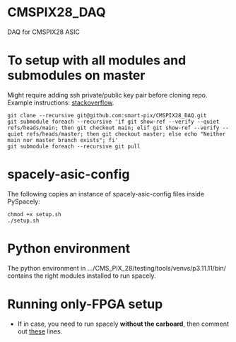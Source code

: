 # CMSPIX28_DAQ
DAQ for CMSPIX28 ASIC

# To setup with all modules and submodules on master
Might require adding ssh private/public key pair before cloning repo. Example instructions: [stackoverflow](https://stackoverflow.com/questions/2643502/how-to-solve-permission-denied-publickey-error-when-using-git).
```
git clone --recursive git@github.com:smart-pix/CMSPIX28_DAQ.git
git submodule foreach --recursive 'if git show-ref --verify --quiet refs/heads/main; then git checkout main; elif git show-ref --verify --quiet refs/heads/master; then git checkout master; else echo "Neither main nor master branch exists"; fi'
git submodule foreach --recursive git pull
```

# spacely-asic-config
The following copies an instance of spacely-asic-config files inside PySpacely:
```
chmod +x setup.sh
./setup.sh
```

# Python environment
The python environment in .../CMS_PIX_28/testing/tools/venvs/p3.11.11/bin/ contains the right modules installed to run spacely.

# Running only-FPGA setup
- If in case, you need to run spacely **without the carboard**, then comment out [these]([url](https://github.com/SpacelyProject/spacely/blob/f5421e79060af1a8675ec8a453c58c70b562c728/PySpacely/src/Spacely_Caribou.py#L255-L256)) lines.
